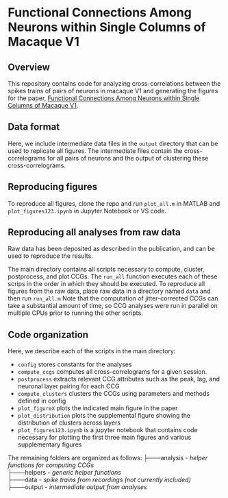 # Functional Connections Among Neurons within Single Columns of Macaque V1
## Overview
This repository contains code for analyzing cross-correlations between the spikes trains of pairs of neurons in macaque V1 and generating the figures for the paper, [Functional Connections Among Neurons within Single Columns of Macaque V1](https://www.biorxiv.org/content/10.1101/2022.02.18.481095v1).

## Data format 
Here, we include intermediate data files in the `output` directory that can be used to replicate all figures. The intermediate files contain the cross-correlograms for all pairs of neurons and the output of clustering these cross-correlograms. 

## Reproducing figures
To reproduce all figures, clone the repo and run `plot_all.m` in MATLAB and `plot_figures123.ipynb` in Jupyter Notebook or VS code.

## Reproducing all analyses from raw data
Raw data has been deposited as described in the publication, and can be used to reproduce the results.

The main directory contains all scripts necessary to compute, cluster, postprocess, and plot CCGs. The `run_all` function executes each of these scrips in the order in which they should be executed. To reproduce all figures from the raw data, place raw data in a directory named `data` and then run `run_all.m`  Note that the computation of jitter-corrected CCGs can take a substantial amount of time, so CCG analyses were run in parallel on multiple CPUs prior to running the other scripts. 

## Code organization 
Here, we describe each of the scripts in the main directory: 
* `config` stores constants for the analyses
* `compute_ccgs` computes all cross-correlograms for a given session. 
* `postprocess` extracts relevant CCG attributes such as the peak, lag, and neuronal layer pairing for each CCG
* `compute_clusters` clusters the CCGs using parameters and methods defined in config
* `plot_figureX` plots the indicated main figure in the paper
* `plot_distribution` plots the supplemental figure showing the distribution of clusters across layers
* `plot_figures123.ipynb` is a jupyter notebook that contains code necessary for plotting the first three main figures and various supplementary figures

The remaining folders are organized as follows: 
├───analysis - *helper functions for computing CCGs* \
├───helpers - *generic helper functions* \
├───data - *spike trains from recordings (not currently included)* \
├───output - *intermediate output from analyses*
